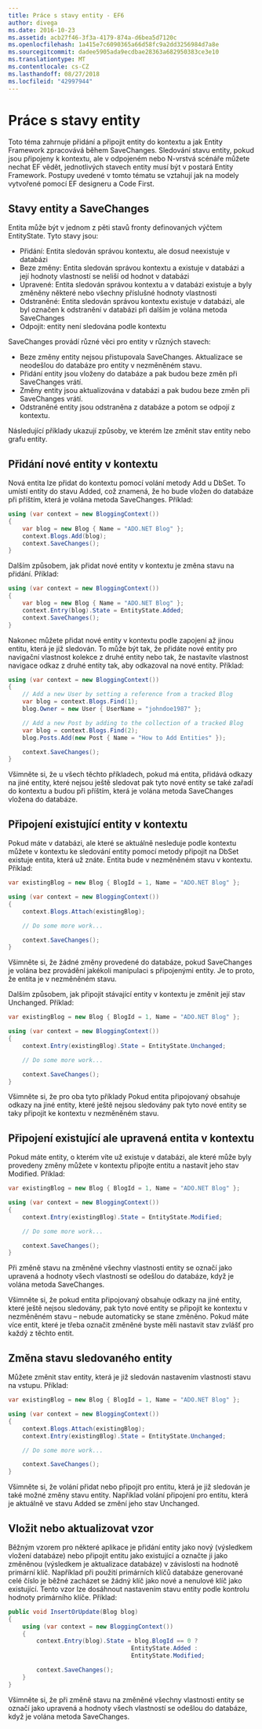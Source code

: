 ```yaml
---
title: Práce s stavy entity - EF6
author: divega
ms.date: 2016-10-23
ms.assetid: acb27f46-3f3a-4179-874a-d6bea5d7120c
ms.openlocfilehash: 1a415e7c6090365a66d58fc9a2dd3256984d7a8e
ms.sourcegitcommit: dadee5905ada9ecdbae28363a682950383ce3e10
ms.translationtype: MT
ms.contentlocale: cs-CZ
ms.lasthandoff: 08/27/2018
ms.locfileid: "42997944"
---
```

# <a name="working-with-entity-states"></a>Práce s stavy entity
Toto téma zahrnuje přidání a připojit entity do kontextu a jak Entity Framework zpracovává během SaveChanges.
Sledování stavu entity, pokud jsou připojeny k kontextu, ale v odpojeném nebo N-vrstvá scénáře můžete nechat EF vědět, jednotlivých stavech entity musí být v postará Entity Framework.
Postupy uvedené v tomto tématu se vztahují jak na modely vytvořené pomocí EF designeru a Code First.  

## <a name="entity-states-and-savechanges"></a>Stavy entity a SaveChanges

Entita může být v jednom z pěti stavů fronty definovaných výčtem EntityState. Tyto stavy jsou:  

- Přidání: Entita sledován správou kontextu, ale dosud neexistuje v databázi  
- Beze změny: Entita sledován správou kontextu a existuje v databázi a její hodnoty vlastností se neliší od hodnot v databázi  
- Upravené: Entita sledován správou kontextu a v databázi existuje a byly změněny některé nebo všechny příslušné hodnoty vlastnosti  
- Odstraněné: Entita sledován správou kontextu existuje v databázi, ale byl označen k odstranění v databázi při dalším je volána metoda SaveChanges  
- Odpojit: entity není sledována podle kontextu  

SaveChanges provádí různé věci pro entity v různých stavech:  

- Beze změny entity nejsou přistupovala SaveChanges. Aktualizace se neodešlou do databáze pro entity v nezměněném stavu.  
- Přidání entity jsou vloženy do databáze a pak budou beze změn při SaveChanges vrátí.  
- Změny entity jsou aktualizována v databázi a pak budou beze změn při SaveChanges vrátí.  
- Odstraněné entity jsou odstraněna z databáze a potom se odpojí z kontextu.  

Následující příklady ukazují způsoby, ve kterém lze změnit stav entity nebo grafu entity.  

## <a name="adding-a-new-entity-to-the-context"></a>Přidání nové entity v kontextu  

Nová entita lze přidat do kontextu pomocí volání metody Add u DbSet.
To umístí entity do stavu Added, což znamená, že ho bude vložen do databáze při příštím, která je volána metoda SaveChanges.
Příklad:  

``` csharp
using (var context = new BloggingContext())
{
    var blog = new Blog { Name = "ADO.NET Blog" };
    context.Blogs.Add(blog);
    context.SaveChanges();
}
```  

Dalším způsobem, jak přidat nové entity v kontextu je změna stavu na přidání. Příklad:  

``` csharp
using (var context = new BloggingContext())
{
    var blog = new Blog { Name = "ADO.NET Blog" };
    context.Entry(blog).State = EntityState.Added;
    context.SaveChanges();
}
```  

Nakonec můžete přidat nové entity v kontextu podle zapojení až jinou entitu, která je již sledován.
To může být tak, že přidáte nové entity pro navigační vlastnost kolekce z druhé entity nebo tak, že nastavíte vlastnost navigace odkaz z druhé entity tak, aby odkazoval na nové entity. Příklad:  

``` csharp
using (var context = new BloggingContext())
{
    // Add a new User by setting a reference from a tracked Blog
    var blog = context.Blogs.Find(1);
    blog.Owner = new User { UserName = "johndoe1987" };

    // Add a new Post by adding to the collection of a tracked Blog
    var blog = context.Blogs.Find(2);
    blog.Posts.Add(new Post { Name = "How to Add Entities" });

    context.SaveChanges();
}
```  

Všimněte si, že u všech těchto příkladech, pokud má entita, přidává odkazy na jiné entity, které nejsou ještě sledovat pak tyto nové entity se také zařadí do kontextu a budou při příštím, která je volána metoda SaveChanges vložena do databáze.  

## <a name="attaching-an-existing-entity-to-the-context"></a>Připojení existující entity v kontextu  

Pokud máte v databázi, ale které se aktuálně nesleduje podle kontextu můžete v kontextu ke sledování entity pomocí metody připojit na DbSet existuje entita, která už znáte. Entita bude v nezměněném stavu v kontextu. Příklad:  

``` csharp
var existingBlog = new Blog { BlogId = 1, Name = "ADO.NET Blog" };

using (var context = new BloggingContext())
{
    context.Blogs.Attach(existingBlog);

    // Do some more work...  

    context.SaveChanges();
}
```  

Všimněte si, že žádné změny provedené do databáze, pokud SaveChanges je volána bez provádění jakékoli manipulaci s připojenými entity. Je to proto, že entita je v nezměněném stavu.  

Dalším způsobem, jak připojit stávající entity v kontextu je změnit její stav Unchanged. Příklad:  

``` csharp
var existingBlog = new Blog { BlogId = 1, Name = "ADO.NET Blog" };

using (var context = new BloggingContext())
{
    context.Entry(existingBlog).State = EntityState.Unchanged;

    // Do some more work...  

    context.SaveChanges();
}
```  

Všimněte si, že pro oba tyto příklady Pokud entita připojovaný obsahuje odkazy na jiné entity, které ještě nejsou sledovány pak tyto nové entity se taky připojit ke kontextu v nezměněném stavu.  

## <a name="attaching-an-existing-but-modified-entity-to-the-context"></a>Připojení existující ale upravená entita v kontextu  

Pokud máte entity, o kterém víte už existuje v databázi, ale které může byly provedeny změny můžete v kontextu připojte entitu a nastavit jeho stav Modified.
Příklad:  

``` csharp
var existingBlog = new Blog { BlogId = 1, Name = "ADO.NET Blog" };

using (var context = new BloggingContext())
{
    context.Entry(existingBlog).State = EntityState.Modified;

    // Do some more work...  

    context.SaveChanges();
}
```  

Při změně stavu na změněné všechny vlastnosti entity se označí jako upravená a hodnoty všech vlastností se odešlou do databáze, když je volána metoda SaveChanges.  

Všimněte si, že pokud entita připojovaný obsahuje odkazy na jiné entity, které ještě nejsou sledovány, pak tyto nové entity se připojit ke kontextu v nezměněném stavu – nebude automaticky se stane změněno.
Pokud máte více entit, které je třeba označit změněné byste měli nastavit stav zvlášť pro každý z těchto entit.  

## <a name="changing-the-state-of-a-tracked-entity"></a>Změna stavu sledovaného entity  

Můžete změnit stav entity, která je již sledován nastavením vlastnosti stavu na vstupu. Příklad:  

``` csharp
var existingBlog = new Blog { BlogId = 1, Name = "ADO.NET Blog" };

using (var context = new BloggingContext())
{
    context.Blogs.Attach(existingBlog);
    context.Entry(existingBlog).State = EntityState.Unchanged;

    // Do some more work...  

    context.SaveChanges();
}
```  

Všimněte si, že volání přidat nebo připojit pro entitu, která je již sledován je také možné změny stavu entity. Například volání připojení pro entitu, která je aktuálně ve stavu Added se změní jeho stav Unchanged.  

## <a name="insert-or-update-pattern"></a>Vložit nebo aktualizovat vzor  

Běžným vzorem pro některé aplikace je přidání entity jako nový (výsledkem vložení databáze) nebo připojit entitu jako existující a označte ji jako změněnou (výsledkem je aktualizace databáze) v závislosti na hodnotě primární klíč.
Například při použití primárních klíčů databáze generované celé číslo je běžné zacházet se žádný klíč jako nové a nenulové klíč jako existující.
Tento vzor lze dosáhnout nastavením stavu entity podle kontrolu hodnoty primárního klíče. Příklad:  

``` csharp
public void InsertOrUpdate(Blog blog)
{
    using (var context = new BloggingContext())
    {
        context.Entry(blog).State = blog.BlogId == 0 ?
                                   EntityState.Added :
                                   EntityState.Modified;

        context.SaveChanges();
    }
}
```  

Všimněte si, že při změně stavu na změněné všechny vlastnosti entity se označí jako upravená a hodnoty všech vlastností se odešlou do databáze, když je volána metoda SaveChanges.  
